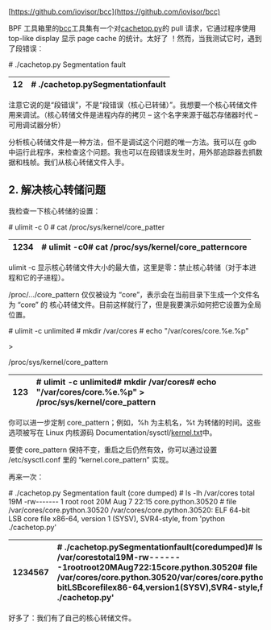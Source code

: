 [https://github.com/iovisor/bcc](https://github.com/iovisor/bcc)

BPF 工具箱里的[bcc](https://github.com/iovisor/bcc)工具集有一个对[cachetop.py](https://github.com/iovisor/bcc/blob/master/tools/cachetop.py)的 pull 请求，它通过程序使用 top-like display 显示 page cache 的统计。太好了 ！然而，当我测试它时，遇到了段错误︰

\# ./cachetop.py Segmentation fault

| 12 | \# ./cachetop.pySegmentationfault |
| :--- | :--- |


注意它说的是“段错误”，不是“段错误（核心已转储）”。我想要一个核心转储文件用来调试。（核心转储文件是进程内存的拷贝 – 这个名字来源于磁芯存储器时代 – 可用调试器分析）

分析核心转储文件是一种方法，但不是调试这个问题的唯一方法。我可以在 gdb 中运行此程序，来检查这个问题。我也可以在段错误发生时，用外部追踪器去抓数据和栈帧。我们从核心转储文件入手。

## 2. 解决核心转储问题

我检查一下核心转储的设置：

\# ulimit -c 0 \# cat /proc/sys/kernel/core\_patter

| 1234 | \# ulimit -c0\# cat /proc/sys/kernel/core\_patterncore |
| :--- | :--- |


ulimit -c 显示核心转储文件大小的最大值，这里是零：禁止核心转储（对于本进程和它的子进程）。

/proc/…/core\_pattern 仅仅被设为 “core”，表示会在当前目录下生成一个文件名为 “core” 的 核心转储文件。目前这样就行了，但是我要演示如何把它设置为全局位置。

\# ulimit -c unlimited \# mkdir /var/cores \# echo "/var/cores/core.%e.%p" 

&gt;

 /proc/sys/kernel/core\_pattern

| 123 | \# ulimit -c unlimited\# mkdir /var/cores\# echo "/var/cores/core.%e.%p" &gt; /proc/sys/kernel/core\_pattern |
| :--- | :--- |


你可以进一步定制 core\_pattern；例如，%h 为主机名，%t 为转储的时间。这些选项被写在 Linux 内核源码 Documentation/sysctl/[kernel.txt](https://www.kernel.org/doc/Documentation/sysctl/kernel.txt)中。

要使 core\_pattern 保持不变，重启之后仍然有效，你可以通过设置 /etc/sysctl.conf 里的 “kernel.core\_pattern” 实现。

再来一次：

\# ./cachetop.py Segmentation fault \(core dumped\) \# ls -lh /var/cores total 19M -rw------- 1 root root 20M Aug 7 22:15 core.python.30520 \# file /var/cores/core.python.30520 /var/cores/core.python.30520: ELF 64-bit LSB core file x86-64, version 1 \(SYSV\), SVR4-style, from 'python ./cachetop.py'

| 1234567 | \# ./cachetop.pySegmentationfault\(coredumped\)\# ls -lh /var/corestotal19M-rw-------1rootroot20MAug722:15core.python.30520\# file /var/cores/core.python.30520/var/cores/core.python.30520:ELF64-bitLSBcorefilex86-64,version1\(SYSV\),SVR4-style,from'python ./cachetop.py' |
| :--- | :--- |


好多了：我们有了自己的核心转储文件。

